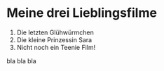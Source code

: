 # Meine drei Lieblingsfilme

1. Die letzten Glühwürmchen
2. Die kleine Prinzessin Sara
3. Nicht noch ein Teenie Film!

bla bla bla 
